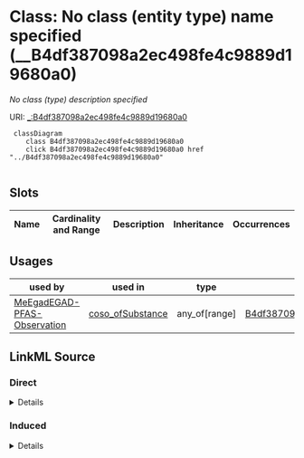 

# Class: No class (entity type) name specified (__B4df387098a2ec498fe4c9889d19680a0)


_No class (type) description specified_







URI: [_:B4df387098a2ec498fe4c9889d19680a0](_:B4df387098a2ec498fe4c9889d19680a0)






```mermaid
 classDiagram
    class B4df387098a2ec498fe4c9889d19680a0
    click B4df387098a2ec498fe4c9889d19680a0 href "../B4df387098a2ec498fe4c9889d19680a0"
      
```




<!-- no inheritance hierarchy -->


## Slots

| Name | Cardinality and Range | Description | Inheritance | Occurrences |
| ---  | --- | --- | --- | --- |





## Usages

| used by | used in | type | used |
| ---  | --- | --- | --- |
| [MeEgadEGAD-PFAS-Observation](../classes/MeEgadEGAD-PFAS-Observation.md) | [coso_ofSubstance](../slots/coso_ofSubstance.md) | any_of[range] | [B4df387098a2ec498fe4c9889d19680a0](../classes/B4df387098a2ec498fe4c9889d19680a0.md) |











## LinkML Source

<!-- TODO: investigate https://stackoverflow.com/questions/37606292/how-to-create-tabbed-code-blocks-in-mkdocs-or-sphinx -->

### Direct

<details>

```yaml
name: __B4df387098a2ec498fe4c9889d19680a0
conforms_to: No schema conformance document specified
description: No class (type) description specified
title: No class (entity type) name specified
from_schema: sawgraph-kg
rank: 1000
class_uri: _:B4df387098a2ec498fe4c9889d19680a0

```
</details>

### Induced

<details>

```yaml
name: __B4df387098a2ec498fe4c9889d19680a0
conforms_to: No schema conformance document specified
description: No class (type) description specified
title: No class (entity type) name specified
from_schema: sawgraph-kg
rank: 1000
class_uri: _:B4df387098a2ec498fe4c9889d19680a0

```
</details>